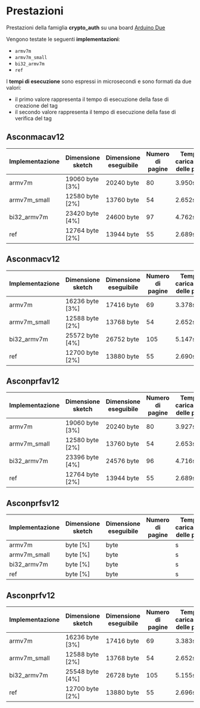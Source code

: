 # Prestazioni

Prestazioni della famiglia **crypto_auth** su una board [Arduino Due](https://docs.arduino.cc/hardware/due)

Vengono testate le seguenti **implementazioni**:
* `armv7m`
* `armv7m_small`
* `bi32_armv7m`
* `ref`

I **tempi di esecuzione** sono espressi in microsecondi e sono formati da due valori:
* il primo valore rappresenta il tempo di esecuzione della fase di creazione del tag
* il secondo valore rappresenta il tempo di esecuzione della fase di verifica del tag

## Asconmacav12

| Implementazione | Dimensione sketch | Dimensione eseguibile | Numero di pagine | Tempo di caricamento delle pagine |
| --------------- | ----------------- | --------------------- | ---------------- | --------------------------------- | 
| armv7m          | 19060 byte [3%]   | 20240 byte            | 80               | 3.950s                            | 
| armv7m_small    | 12580 byte [2%]   | 13760 byte            | 54               | 2.652s                            | 
| bi32_armv7m     | 23420 byte [4%]   | 24600 byte            | 97               | 4.762s                            | 
| ref             | 12764 byte [2%]   | 13944 byte            | 55               | 2.689s                            | 

## Asconmacv12

| Implementazione | Dimensione sketch | Dimensione eseguibile | Numero di pagine | Tempo di caricamento delle pagine |
| --------------- | ----------------- | --------------------- | ---------------- | --------------------------------- | 
| armv7m          | 16236 byte [3%]   | 17416 byte            | 69               | 3.378s                            | 
| armv7m_small    | 12588 byte [2%]   | 13768 byte            | 54               | 2.652s                            | 
| bi32_armv7m     | 25572 byte [4%]   | 26752 byte            | 105              | 5.147s                            | 
| ref             | 12700 byte [2%]   | 13880 byte            | 55               | 2.690s                            | 

## Asconprfav12

| Implementazione | Dimensione sketch | Dimensione eseguibile | Numero di pagine | Tempo di caricamento delle pagine |
| --------------- | ----------------- | --------------------- | ---------------- | --------------------------------- | 
| armv7m          | 19060 byte [3%]   | 20240 byte            | 80               | 3.927s                            | 
| armv7m_small    | 12580 byte [2%]   | 13760 byte            | 54               | 2.653s                            | 
| bi32_armv7m     | 23396 byte [4%]   | 24576 byte            | 96               | 4.716s                            | 
| ref             | 12764 byte [2%]   | 13944 byte            | 55               | 2.689s                            | 

## Asconprfsv12

| Implementazione | Dimensione sketch | Dimensione eseguibile | Numero di pagine | Tempo di caricamento delle pagine |
| --------------- | ----------------- | --------------------- | ---------------- | --------------------------------- | 
| armv7m          |  byte [%]   |  byte            |                | s                            | 
| armv7m_small    |  byte [%]   |  byte            |                | s                            | 
| bi32_armv7m     |  byte [%]   |  byte            |                | s                            | 
| ref             |  byte [%]   |  byte            |                | s                            | 

## Asconprfv12

| Implementazione | Dimensione sketch | Dimensione eseguibile | Numero di pagine | Tempo di caricamento delle pagine |
| --------------- | ----------------- | --------------------- | ---------------- | --------------------------------- | 
| armv7m          | 16236 byte [3%]   | 17416 byte            | 69               | 3.383s                            | 
| armv7m_small    | 12588 byte [2%]   | 13768 byte            | 54               | 2.652s                            | 
| bi32_armv7m     | 25548 byte [4%]   | 26728 byte            | 105              | 5.155s                            | 
| ref             | 12700 byte [2%]   | 13880 byte            | 55               | 2.696s                            | 
